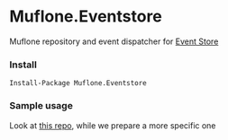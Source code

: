 # Muflone.Eventstore
Muflone repository and event dispatcher for [Event Store](https://eventstore.org "Event store's Homepage")
 
### Install ###
`Install-Package Muflone.Eventstore`

### Sample usage ###
Look at [this repo](https://github.com/Iridio/CQRS-ES_testing_workshop), while we prepare a more specific one
